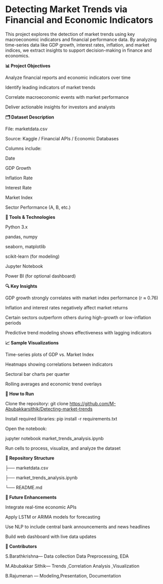 # **Detecting Market Trends via Financial and Economic Indicators**

This project explores the detection of market trends using key macroeconomic indicators and financial performance data. By analyzing time-series data like GDP growth, interest rates, inflation, and market indices, we extract insights to support decision-making in finance and economics.

**📊 Project Objectives**

Analyze financial reports and economic indicators over time

Identify leading indicators of market trends

Correlate macroeconomic events with market performance

Deliver actionable insights for investors and analysts

**🗂 Dataset Description**

File: marketdata.csv

Source: Kaggle / Financial APIs / Economic Databases

Columns include:

Date

GDP Growth

Inflation Rate

Interest Rate

Market Index

Sector Performance (A, B, etc.)

**🔧 Tools & Technologies**

Python 3.x

pandas, numpy

seaborn, matplotlib

scikit-learn (for modeling)

Jupyter Notebook

Power BI (for optional dashboard)

**🔍 Key Insights**

GDP growth strongly correlates with market index performance (r ≈ 0.76)

Inflation and interest rates negatively affect market returns

Certain sectors outperform others during high-growth or low-inflation periods

Predictive trend modeling shows effectiveness with lagging indicators

**📈 Sample Visualizations**

Time-series plots of GDP vs. Market Index

Heatmaps showing correlations between indicators

Sectoral bar charts per quarter

Rolling averages and economic trend overlays

**🚀 How to Run**

Clone the repository:
git clone https://github.com/M-Abubakkarsithik/Detecting-market-trends

Install required libraries:
pip install -r requirements.txt

Open the notebook:

jupyter notebook market_trends_analysis.ipynb

Run cells to process, visualize, and analyze the dataset

**📂 Repository Structure**

├── marketdata.csv

├── market_trends_analysis.ipynb

└── README.md

**📌 Future Enhancements**

Integrate real-time economic APIs

Apply LSTM or ARIMA models for forecasting

Use NLP to include central bank announcements and news headlines

Build web dashboard with live data updates

**🤝 Contributors**

S.Barathkrishna— Data collection Data Preprocessing, EDA

M.Abubakkar Sithik— Trends ,Correlation Analysis ,Visualization

B.Rajumenan — Modeling,Presentation, Documentation

